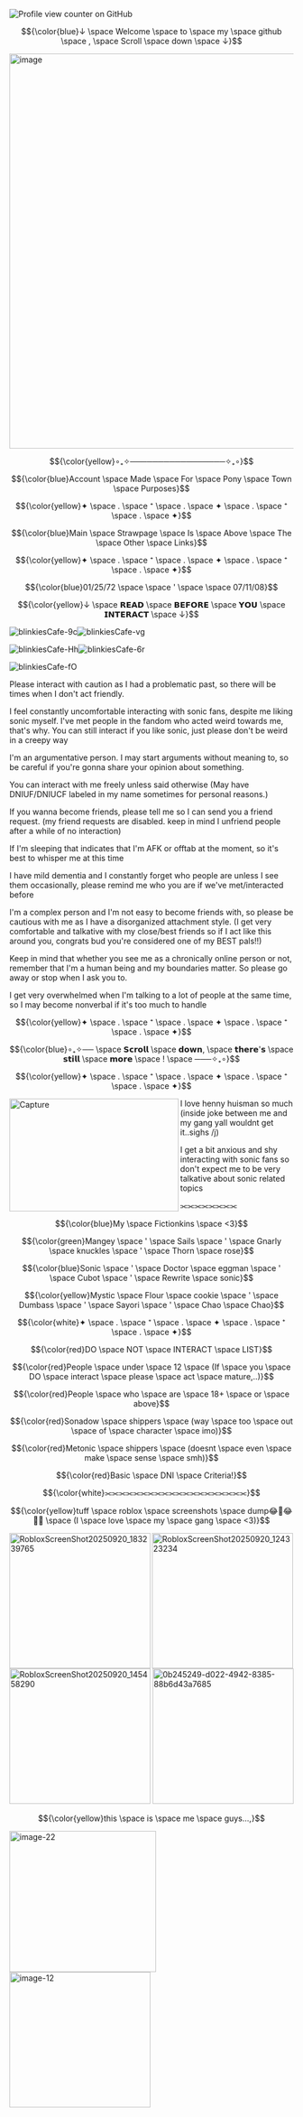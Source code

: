 ![Profile view counter on GitHub](https://komarev.com/ghpvc/?username=antoriri0125)

$${\color{blue}↓ \space Welcome \space to \space my \space github \space , \space Scroll \space down \space ↓}$$

<img width="800" height="700" alt="image" src="https://github.com/user-attachments/assets/4c30094e-0283-4cf2-8738-c130b248a92c" />

$${\color{yellow}∘₊✧─────────────────✧₊∘}$$

$${\color{blue}Account \space Made \space For \space Pony \space Town \space Purposes}$$

$${\color{yellow}✦ \space . \space ⁺ \space . \space ✦ \space . \space ⁺ \space . \space ✦}$$

$${\color{blue}Main \space Strawpage \space Is \space Above \space The \space Other \space Links}$$

$${\color{yellow}✦ \space . \space ⁺ \space . \space ✦ \space . \space ⁺ \space . \space ✦}$$
 
$${\color{blue}01/25/72 \space \space ' \space \space 07/11/08}$$ 


$${\color{yellow}↓ \space 𝗥𝗘𝗔𝗗 \space 𝗕𝗘𝗙𝗢𝗥𝗘 \space 𝗬𝗢𝗨 \space 𝗜𝗡𝗧𝗘𝗥𝗔𝗖𝗧 \space ↓}$$

![blinkiesCafe-9c](https://github.com/user-attachments/assets/c2d9cd54-579d-4de3-82e8-56e8f9fbf0d5)![blinkiesCafe-vg](https://github.com/user-attachments/assets/78847b76-1e97-49b2-804c-8e1b97ce5557)

![blinkiesCafe-Hh](https://github.com/user-attachments/assets/a79ee770-737f-4a55-ad4d-335a872b2ea2)![blinkiesCafe-6r](https://github.com/user-attachments/assets/236d22b0-545e-4d67-91d5-5af33fe37355)

![blinkiesCafe-fO](https://github.com/user-attachments/assets/57acc897-de97-421c-8676-bc02aea5d338)

Please interact with caution as I had a problematic past, so there will be times when I don't act friendly.

I feel constantly uncomfortable interacting with sonic fans, despite me liking sonic myself. I've met people in the fandom who acted weird towards me, that's why. You can still interact if you like sonic, just please don't be weird in a creepy way 

I'm an argumentative person. I may start arguments without meaning to, so be careful if you're gonna share your opinion about something.

You can interact with me freely unless said otherwise (May have DNIUF/DNIUCF labeled in my name sometimes for personal reasons.)

If you wanna become friends, please tell me so I can send you a friend request. (my friend requests are disabled. keep in mind I unfriend people after a while of no interaction)

If I'm sleeping that indicates that I'm AFK or offtab at the moment, so it's best to whisper me at this time

I have mild dementia and I constantly forget who people are unless I see them occasionally, please remind me who you are if we've met/interacted before

I'm a complex person and I'm not easy to become friends with, so please be cautious with me as I have a disorganized attachment style. (I get very comfortable and talkative with my close/best friends so if I act like this around you, congrats bud you're considered one of my BEST pals!!)

Keep in mind that whether you see me as a chronically online person or not, remember that I'm a human being and my boundaries matter. So please  go away or stop when I ask you to.

I get very overwhelmed when I'm talking to a lot of people at the same time, so I may become nonverbal if it's too much to handle

$${\color{yellow}✦ \space . \space ⁺ \space . \space ✦ \space . \space ⁺ \space . \space ✦}$$

$${\color{blue}∘₊✧── \space 𝗦𝗰𝗿𝗼𝗹𝗹 \space 𝗱𝗼𝘄𝗻, \space 𝘁𝗵𝗲𝗿𝗲'𝘀 \space 𝘀𝘁𝗶𝗹𝗹 \space 𝗺𝗼𝗿𝗲 \space ! \space ───✧₊∘}$$
 
$${\color{yellow}✦ \space . \space ⁺ \space . \space ✦ \space . \space ⁺ \space . \space ✦}$$

<img align="left" width="300" height="200" alt="Capture" src="https://github.com/user-attachments/assets/91778086-63ac-4382-8332-8dbf8a42582d" />

I love henny huisman so much (inside joke between me and my gang yall wouldnt get it..sighs /j) 

I get a bit anxious and shy interacting with sonic fans so don't expect me to be very talkative about sonic related topics

⫘⫘⫘⫘⫘⫘⫘⫘

$${\color{blue}My \space Fictionkins \space <3}$$

$${\color{green}Mangey \space ' \space Sails \space ' \space Gnarly \space knuckles \space ' \space Thorn \space rose}$$

$${\color{blue}Sonic \space ' \space Doctor \space eggman \space ' \space Cubot \space ' \space Rewrite \space sonic}$$

$${\color{yellow}Mystic \space Flour \space cookie \space ' \space Dumbass \space ' \space Sayori \space ' \space Chao \space Chao}$$

$${\color{white}✦ \space . \space ⁺ \space . \space ✦ \space . \space ⁺ \space . \space ✦}$$

$${\color{red}DO \space NOT \space INTERACT \space LIST}$$

$${\color{red}People \space under \space 12 \space (If \space you \space DO \space interact \space please \space act \space mature,..)}$$

$${\color{red}People \space who \space are \space 18+ \space or \space above}$$

$${\color{red}Sonadow \space shippers \space (way \space too \space out \space of \space character \space imo)}$$

$${\color{red}Metonic \space shippers \space (doesnt \space even \space make \space sense \space smh)}$$

$${\color{red}Basic \space DNI \space Criteria!}$$

$${\color{white}⫘⫘⫘⫘⫘⫘⫘⫘⫘⫘⫘⫘⫘⫘⫘⫘⫘⫘⫘⫘}$$

$${\color{yellow}tuff \space roblox \space screenshots \space dump😂🤣😂🤣🤣 \space (I \space love \space my \space gang \space <3)}$$

<img align="left" width="250" height="240" alt="RobloxScreenShot20250920_183239765" src="https://github.com/user-attachments/assets/86f69f73-db59-4fe4-8f00-87e4080f3e24" />
<img width="250" height="240" alt="RobloxScreenShot20250920_124323234" src="https://github.com/user-attachments/assets/ca4b3c8b-4f13-45ad-bab2-6163e93270ed" />

<img width="250" height="240" alt="RobloxScreenShot20250920_145458290" src="https://github.com/user-attachments/assets/15dead84-d25c-4621-954d-a9223b7679a9" />
<img width="250" height="240" alt="0b245249-d022-4942-8385-88b6d43a7685" src="https://github.com/user-attachments/assets/23fa4bb3-1b72-41b5-9ebd-862fb5c4a6de" />

$${\color{yellow}this \space is \space me \space guys...,}$$

<img width="260" height="250" alt="image-22" src="https://github.com/user-attachments/assets/967cc340-2cfe-4079-8873-9b0b6cd8298c" />
<img width="250" height="240" alt="image-12" src="https://github.com/user-attachments/assets/af29ad4f-db5c-4fa0-9382-920d1223b993" />
